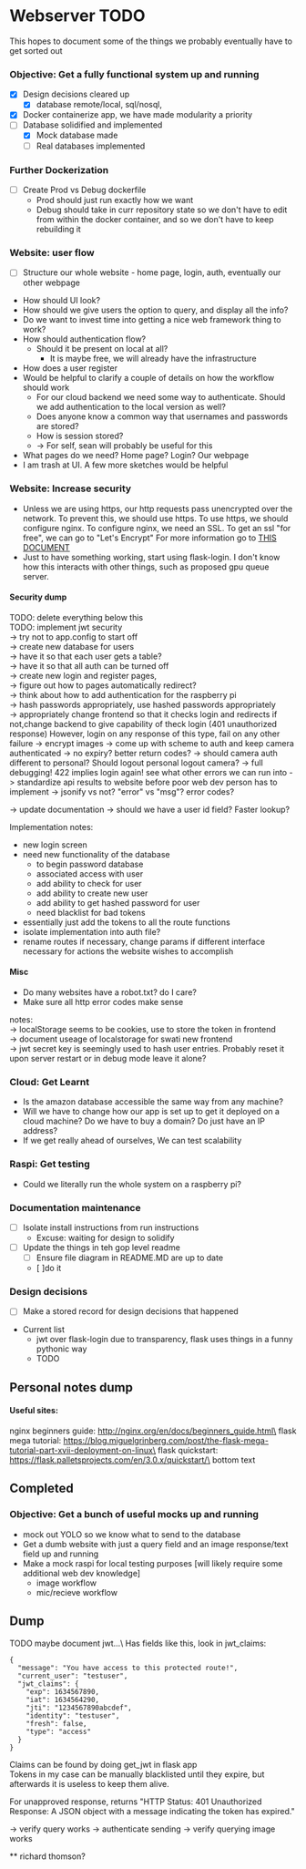 # Webserver TODO

This hopes to document some of the things we probably eventually have to get sorted out


### Objective: Get a fully functional system up and running
- [x] Design decisions cleared up
  - [x] database remote/local, sql/nosql, 
- [x] Docker containerize app, we have made modularity a priority
- [ ] Database solidified and implemented
  - [x] Mock database made
  - [ ] Real databases implemented

### Further Dockerization
- [ ] Create Prod vs Debug dockerfile
  - Prod should just run exactly how we want
  - Debug should take in curr repository state so we don't have to edit from within the docker container, and so we don't have to keep rebuilding it

### Website: user flow
- [ ] Structure our whole website - home page, login, auth, eventually our other webpage
- How should UI look? 
 - How should we give users the option to query, and display all the info?
 - Do we want to invest time into getting a nice web framework thing to work?
- How should authentication flow?
  - Should it be present on local at all?
    - It is maybe free, we will already have the infrastructure
- How does a user register  
- Would be helpful to clarify a couple of details on how the workflow should work
  - For our cloud backend we need some way to authenticate. Should we add authentication to the local version as well?
  - Does anyone know a common way that usernames and passwords are stored?
  - How is session stored?
  - -> For self, sean will probably be useful for this
- What pages do we need? Home page? Login? Our webpage
- I am trash at UI. A few more sketches would be helpful


### Website: Increase security
- Unless we are using https, our http requests pass unencrypted over the network. To prevent this, we should use https. To use https, we should configure nginx. To configure nginx, we need an SSL. To get an ssl "for free", we can go to "Let's Encrypt" For more information go to [THIS DOCUMENT](./notes_private/chattyg_response/ssl_encrypt.md)
- Just to have something working, start using flask-login. I don't know how this interacts with other things, such as proposed gpu queue server.

#### Security dump

TODO: delete everything below this\
TODO: implement jwt security\
-> try not to app.config to start off\
-> create new database for users\
-> have it so that each user gets a table?\
-> have it so that all auth can be turned off\
-> create new login and register pages,\
 -> figure out how to pages automatically redirect?\
-> think about how to add authentication for the raspberry pi\
-> hash passwords appropriately, use hashed passwords appropriately\
-> appropriately change frontend so that it checks login and redirects if not,change backend to give capability of theck login (401 unauthorized response) However, login on any response of this type, fail on any other failure
-> encrypt images
-> come up with scheme to auth and keep camera authenticated
 -> no expiry? better return codes?
 -> should camera auth different to personal? Should logout personal logout camera? 
-> full debugging! 422 implies login again! see what other errors we can run into
-> standardize api results to website before poor web dev person has to implement
 -> jsonify vs not? "error" vs "msg"? error codes?

-> update documentation
-> should we have a user id field? Faster lookup?

Implementation notes:
- new login screen
- need new functionality of the database
  - to begin password database
  - associated access with user
  * add ability to check for user
  * add ability to create new user
  * add ability to get hashed password for user
  - need blacklist for bad tokens
- essentially just add the tokens to all the route functions
- isolate implementation into auth file?
- rename routes if necessary, change params if different interface necessary for actions the website wishes to accomplish


#### Misc
- Do many websites have a robot.txt? do I care?
- Make sure all http error codes make sense


notes:\
-> localStorage seems to be cookies, use to store the token in frontend \
-> document useage of localstorage for swati new frontend \
-> jwt secret key is seemingly used to hash user entries. Probably reset it upon server restart or in debug mode leave it alone?



### Cloud: Get Learnt
- Is the amazon database accessible the same way from any machine?
- Will we have to change how our app is set up to get it deployed on a cloud machine? Do we have to buy a domain? Do just have an IP address? 
- If we get really ahead of ourselves, We can test scalability


### Raspi: Get testing
- Could we literally run the whole system on a raspberry pi?


### Documentation maintenance
- [ ] Isolate install instructions from run instructions
  - Excuse: waiting for design to solidify
- [ ] Update the things in teh gop level readme
  - [ ] Ensure file diagram in README.MD are up to date
  - [ ]do it


### Design decisions
- [ ] Make a stored record for design decisions that happened
- Current list
  - jwt over flask-login due to transparency, flask uses things in a funny pythonic way
  - TODO



## Personal notes dump
#### Useful sites:
nginx beginners guide: http://nginx.org/en/docs/beginners_guide.html\
flask mega tutorial: https://blog.miguelgrinberg.com/post/the-flask-mega-tutorial-part-xvii-deployment-on-linux\
flask quickstart: https://flask.palletsprojects.com/en/3.0.x/quickstart/\
bottom text


## Completed

### Objective: Get a bunch of useful mocks up and running
- mock out YOLO so we know what to send to the database
- Get a dumb website with just a query field and an image response/text field up and running
- Make a mock raspi for local testing purposes [will likely require some additional web dev knowledge]
  - image workflow
  - mic/recieve workflow




## Dump

TODO maybe document jwt...\\
Has fields like this, look in jwt_claims:
```
{
  "message": "You have access to this protected route!",
  "current_user": "testuser",
  "jwt_claims": {
    "exp": 1634567890,
    "iat": 1634564290,
    "jti": "1234567890abcdef",
    "identity": "testuser",
    "fresh": false,
    "type": "access"
  }
}
```
Claims can be found by doing get_jwt in flask app\
Tokens in my case can be manually blacklisted until they expire, but afterwards it is useless to keep them alive.

For unapproved response, returns "HTTP Status: 401 Unauthorized
Response: A JSON object with a message indicating the token has expired."


-> verify query works
-> authenticate sending
-> verify querying image works

** richard thomson?